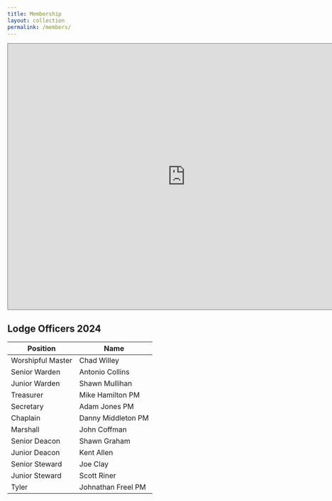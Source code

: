 ```yaml
---
title: Membership
layout: collection
permalink: /members/
---
```


<iframe src="https://calendar.google.com/calendar/embed?height=600&wkst=1&ctz=America%2FChicago&bgcolor=%23ffffff&src=a2luZ2RhdmlkbG9kZ2U0MDdAZ21haWwuY29t&src=YW5wM2k5czFnNW1pYmFza2VrMjF0Z3A4OW9AZ3JvdXAuY2FsZW5kYXIuZ29vZ2xlLmNvbQ&src=ZW4udXNhI2hvbGlkYXlAZ3JvdXAudi5jYWxlbmRhci5nb29nbGUuY29t&color=%23cca300&color=%238E24AA&color=%237986CB" style="border:solid 1px #777" width="800" height="600" frameborder="0" scrolling="no" text-align="center"></iframe>

## Lodge Officers 2024

| Position          | Name              |
|-------------------|-------------------|
| Worshipful Master | Chad Willey       |
| Senior Warden     | Antonio Collins   |
| Junior Warden     | Shawn Mullihan    |
| Treasurer         | Mike Hamilton PM  |
| Secretary         | Adam Jones PM     |
| Chaplain          | Danny Middleton PM|
| Marshall          | John Coffman      |
| Senior Deacon     | Shawn Graham      |
| Junior Deacon     | Kent Allen        |
| Senior Steward    | Joe Clay          |
| Junior Steward    | Scott Riner       |
| Tyler             | Johnathan Freel PM|

